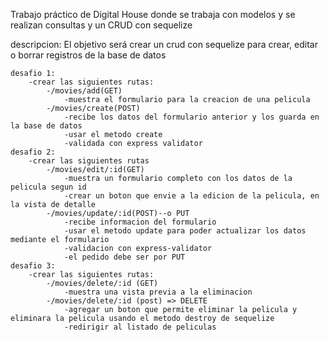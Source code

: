 Trabajo práctico de Digital House donde se trabaja con modelos y se realizan consultas y un CRUD con sequelize

descripcion: El objetivo será crear un crud con sequelize para crear, editar o borrar registros de la base de datos

    desafio 1:
        -crear las siguientes rutas:
            -/movies/add(GET)
                -muestra el formulario para la creacion de una pelicula
            -/movies/create(POST)
                -recibe los datos del formulario anterior y los guarda en la base de datos
                -usar el metodo create
                -validada con express validator
    desafio 2:
        -crear las siguientes rutas
            -/movies/edit/:id(GET)
                -muestra un formulario completo con los datos de la pelicula segun id
                -crear un boton que envie a la edicion de la pelicula, en la vista de detalle
            -/movies/update/:id(POST)--o PUT
                -recibe informacion del formulario
                -usar el metodo update para poder actualizar los datos mediante el formulario
                -validacion con express-validator
                -el pedido debe ser por PUT
    desafio 3:
        -crear las siguientes rutas:
            -/movies/delete/:id (GET)
                -muestra una vista previa a la eliminacion
            -/movies/delete/:id (post) => DELETE
                -agregar un boton que permite eliminar la pelicula y eliminara la pelicula usando el metodo destroy de sequelize
                -redirigir al listado de peliculas